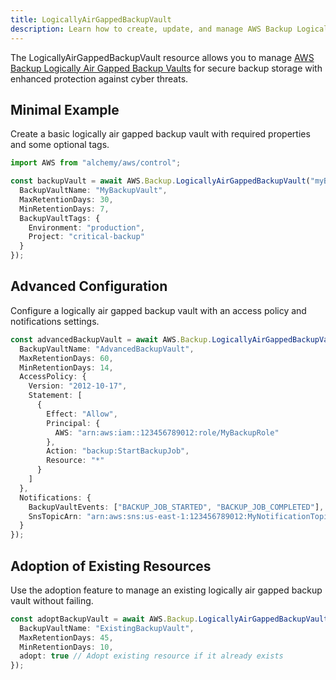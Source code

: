 ```yaml
---
title: LogicallyAirGappedBackupVault
description: Learn how to create, update, and manage AWS Backup LogicallyAirGappedBackupVaults using Alchemy Cloud Control.
---
```


The LogicallyAirGappedBackupVault resource allows you to manage [AWS Backup Logically Air Gapped Backup Vaults](https://docs.aws.amazon.com/backup/latest/userguide/) for secure backup storage with enhanced protection against cyber threats.

## Minimal Example

Create a basic logically air gapped backup vault with required properties and some optional tags.

```ts
import AWS from "alchemy/aws/control";

const backupVault = await AWS.Backup.LogicallyAirGappedBackupVault("myBackupVault", {
  BackupVaultName: "MyBackupVault",
  MaxRetentionDays: 30,
  MinRetentionDays: 7,
  BackupVaultTags: {
    Environment: "production",
    Project: "critical-backup"
  }
});
```

## Advanced Configuration

Configure a logically air gapped backup vault with an access policy and notifications settings.

```ts
const advancedBackupVault = await AWS.Backup.LogicallyAirGappedBackupVault("advancedBackupVault", {
  BackupVaultName: "AdvancedBackupVault",
  MaxRetentionDays: 60,
  MinRetentionDays: 14,
  AccessPolicy: {
    Version: "2012-10-17",
    Statement: [
      {
        Effect: "Allow",
        Principal: {
          AWS: "arn:aws:iam::123456789012:role/MyBackupRole"
        },
        Action: "backup:StartBackupJob",
        Resource: "*"
      }
    ]
  },
  Notifications: {
    BackupVaultEvents: ["BACKUP_JOB_STARTED", "BACKUP_JOB_COMPLETED"],
    SnsTopicArn: "arn:aws:sns:us-east-1:123456789012:MyNotificationTopic"
  }
});
```

## Adoption of Existing Resources

Use the adoption feature to manage an existing logically air gapped backup vault without failing.

```ts
const adoptBackupVault = await AWS.Backup.LogicallyAirGappedBackupVault("adoptBackupVault", {
  BackupVaultName: "ExistingBackupVault",
  MaxRetentionDays: 45,
  MinRetentionDays: 10,
  adopt: true // Adopt existing resource if it already exists
});
```